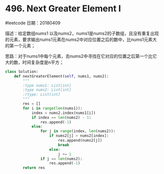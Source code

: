 # 496. Next Greater Element I
#leetcode
日期：20180409

描述：给定数组nums1 以及nums2，nums1是nums2的子数组，且没有重复出现的元素，要求输出nums1元素在nums2中对应位置之后的数中，比nums1元素大的第一个元素；

思路：对于nums1中每个元素，去nums2中寻找在它对应的位置之后第一个比它大的数，时间复杂度是n平方；

```python
class Solution:
    def nextGreaterElement(self, nums1, nums2):
        """
        :type nums1: List[int]
        :type nums2: List[int]
        :rtype: List[int]
        """
        res = []
        for i in range(len(nums1)):
            index = nums2.index(nums1[i])
            if index == len(nums2) - 1:
                res.append(-1)
            else:
                for j in range(index, len(nums2)):
                    if nums2[j] > nums2[index]:
                        res.append(nums2[j])
                        break
                    else:
                        j += 1
                if j == len(nums2):
                    res.append(-1)
        return res
```